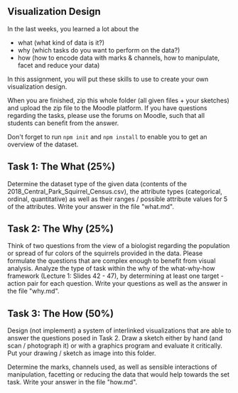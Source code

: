 ## Visualization Design

In the last weeks, you learned a lot about the
- what (what kind of data is it?)
- why (which tasks do you want to perform on the data?)
- how (how to encode data with marks & channels, how to manipulate, facet and reduce your data)

In this assignment, you will put these skills to use to create your own visualization design.

When you are finished, zip this whole folder (all given files + your sketches) and upload the zip file to the Moodle platform.
If you have questions regarding the tasks, please use the forums on Moodle, such that all students can benefit from the answer.

Don't forget to run `npm init` and `npm install` to enable you to get an overview of the dataset.

## Task 1: The What (25%)
Determine the dataset type of the given data (contents of the 2018_Central_Park_Squirrel_Census.csv), the attribute types (categorical, ordinal, quantitative) as well as their ranges / possible attribute values for 5 of the attributes.
Write your answer in the file "what.md".

## Task 2: The Why (25%)
Think of two questions from the view of a biologist regarding the population or spread of fur colors of the squirrels provided in the data.
Please formulate the questions that are complex enough to benefit from visual analysis.
Analyze the type of task within the why of the what-why-how framework (Lecture 1: Slides 42 - 47), by determining at least one target - action pair for each question.
Write your questions as well as the answer in the file "why.md".

##  Task 3: The How (50%)
Design (not implement) a system of interlinked visualizations that are able to answer the questions posed in Task 2. Draw a sketch either by hand (and scan / photograph it) or with a graphics program and evaluate it critically.
Put your drawing / sketch as image into this folder.

Determine the marks, channels used, as well as sensible interactions of manipulation, facetting or reducing the data that would help towards the set task.
Write your answer in the file "how.md".
